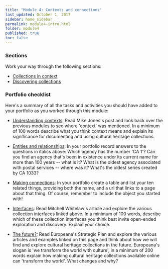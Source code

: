 ```yaml
---
title: "Module 4: Contexts and connections"
last_updated: October 1, 2017
sidebar: home_sidebar
permalink: module4-intro.html
folder: module4
published: true
toc: false
---
```


### Sections

Work your way through the following sections:

* [Collections in context](module4-context.html)
* [Discovering collections](module4-discovery.html)

### Portfolio checklist

Here's a summary of all the tasks and activities you should have added to your portfolio as you worked through this module:

* [Understanding contexts](module4-context.html#understanding-contexts): Read Mike Jones's post and look back over the previous modules to see where 'context' was mentioned. In a minimum of 100 words describe what you think context means and explain its significance for documenting and using cultural heritage collections.

* [Entities and relationships](module4-context.html#entities-and-relationships): In your portfolio record answers to the questions in italics above: Which agency has the number 'CA 1'? Can you find an agency that's been in existence under its current name for more than 100 years -- what is it? What is the oldest agency associated with postal services -- where was it? What's the oldest series created by CA 1033?

* [Making connections](module4-context.html#making-connections): In your portfolio create a table and list your ten related things, providing both the name, and a url that links to a page about that thing. Of course, remember to include the object you started with!

* [Interfaces](module4-discovery.html#interfaces): Read Mitchell Whitelaw's article and explore the various collection interfaces linked above. In a minimum of 100 words, describe which of these collection interfaces you think best invite open-ended exploration and discovery. Explain your choice.

* [The future?](module4-discovery.html#the-future): Read Europeana's Strategic Plan and explore the various articles and examples linked on this page and think about how we will find and explore cultural heritage collections in the future. Europeana's slogan is 'we transform the world with culture', in a minimum of 200 words explain how making cultural heritage collections available online can 'transform the world'. What changes and why?



